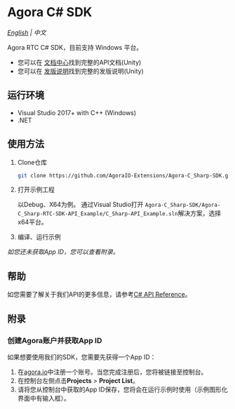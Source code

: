 # Agora C# SDK

*[English](README.md) | 中文*

Agora RTC C# SDK，目前支持 Windows 平台。

- 您可以在 [文档中心](https://docportal.shengwang.cn/cn/video-call-4.x/API%20Reference/cs_ng/v4.2.0/API/rtc_api_overview_ng.html)找到完整的API文档(Unity)
- 您可以在 [发版说明](https://docportal.shengwang.cn/cn/video-call-4.x/release_cs_ng?platform=Windows)找到完整的发版说明(Unity)

## 运行环境

- Visual Studio 2017+ with C++ (Windows)
- .NET

## 使用方法

1. Clone仓库

   ```bash
   git clone https://github.com/AgoraIO-Extensions/Agora-C_Sharp-SDK.git
   ```

2. 打开示例工程

	以Debug、X64为例。
	通过Visual Studio打开 `Agora-C_Sharp-SDK/Agora-C_Sharp-RTC-SDK-API_Example/C_Sharp-API_Example.sln`解决方案，选择x64平台。

3. 编译、运行示例


*如您还未获取App ID，您可以查看附录。*

## 帮助

如您需要了解关于我们API的更多信息，请参考[C# API Reference](https://docportal.shengwang.cn/cn/video-call-4.x/API%20Reference/cs_ng/v4.2.0/API/rtc_api_overview_ng.html)。

## 附录

### 创建Agora账户并获取App ID

如果想要使用我们的SDK，您需要先获得一个App ID：

1. 在[agora.io](https://dashboard.agora.io/signin/)中注册一个账号。当您完成注册后，您将被链接至控制台。
2. 在控制台左侧点击**Projects** > **Project List**。
3. 请将您从控制台中获取的App ID保存，您将会在运行示例时使用（示例图形化界面中有输入框）。